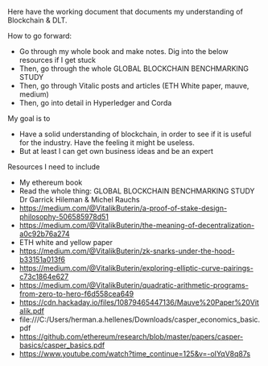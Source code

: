 


Here have the working document that documents my understanding of Blockchain & DLT.

How to go forward:
* Go through my whole book and make notes. Dig into the below resources if I get stuck
* Then, go through the whole GLOBAL BLOCKCHAIN BENCHMARKING STUDY 
* Then, go through Vitalic posts and articles (ETH White paper, mauve, medium)
* Then, go into detail in Hyperledger and Corda

My goal is to
* Have a solid understanding of blockchain, in order to see if it is useful for the industry. Have the feeling it might be useless. 
* But at least I can get own business ideas and be an expert

Resources I need to include
* My ethereum book
* Read the whole thing: GLOBAL BLOCKCHAIN BENCHMARKING STUDY Dr Garrick Hileman & Michel Rauchs
* https://medium.com/@VitalikButerin/a-proof-of-stake-design-philosophy-506585978d51
* https://medium.com/@VitalikButerin/the-meaning-of-decentralization-a0c92b76a274
* ETH white and yellow paper
* https://medium.com/@VitalikButerin/zk-snarks-under-the-hood-b33151a013f6
* https://medium.com/@VitalikButerin/exploring-elliptic-curve-pairings-c73c1864e627
* https://medium.com/@VitalikButerin/quadratic-arithmetic-programs-from-zero-to-hero-f6d558cea649
* https://cdn.hackaday.io/files/10879465447136/Mauve%20Paper%20Vitalik.pdf
* file:///C:/Users/herman.a.hellenes/Downloads/casper_economics_basic.pdf
* https://github.com/ethereum/research/blob/master/papers/casper-basics/casper_basics.pdf
* https://www.youtube.com/watch?time_continue=125&v=-oIYqV8q87s
